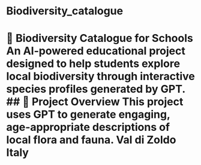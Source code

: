 # Biodiversity_catalogue
# 🐞 Biodiversity Catalogue for Schools  An AI-powered educational project designed to help students explore local biodiversity through interactive species profiles generated by GPT.  ## 🌱 Project Overview  This project uses GPT to generate engaging, age-appropriate descriptions of local flora and fauna. Val di Zoldo Italy
